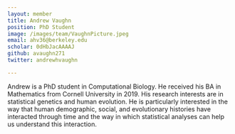 ```yaml
---
layout: member
title: Andrew Vaughn
position: PhD Student
image: /images/team/VaughnPicture.jpeg
email: ahv36@berkeley.edu
scholar: 0dHbJacAAAAJ
github: avaughn271
twitter: andrewhvaughn

---
```



Andrew is a PhD student in Computational Biology. He received his BA in Mathematics from Cornell University in 2019. His research interests are in statistical genetics and human evolution. He is particularly interested in the way that human demographic, social, and evolutionary histories have interacted through time and the way in which statistical analyses can help us understand this interaction.

